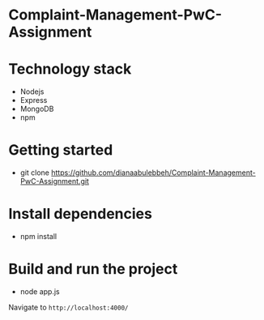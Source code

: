 # Complaint-Management-PwC-Assignment

# Technology stack
* Nodejs 
* Express
* MongoDB
* npm

# Getting started
* git clone  https://github.com/dianaabulebbeh/Complaint-Management-PwC-Assignment.git

# Install dependencies
* npm install

# Build and run the project
* node app.js

Navigate to `http://localhost:4000/`
